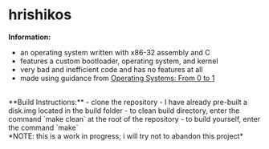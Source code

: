 # hrishikos

**Information:**
 - an operating system written with x86-32 assembly and C
 - features a custom bootloader, operating system, and kernel
 - very bad and inefficient code and has no features at all
 - made using guidance from [Operating Systems: From 0 to 1](https://raw.githubusercontent.com/tuhdo/os01/master/Operating_Systems_From_0_to_1.pdf)
<br> 
**Build Instructions:**
 - clone the repository
 - I have already pre-built a disk.img located in the build folder
 - to clean build directory, enter the command `make clean` at the root of the repository
 - to build yourself, enter the command `make`
<br> 
*NOTE: this is a work in progress; i will try not to abandon this project*

